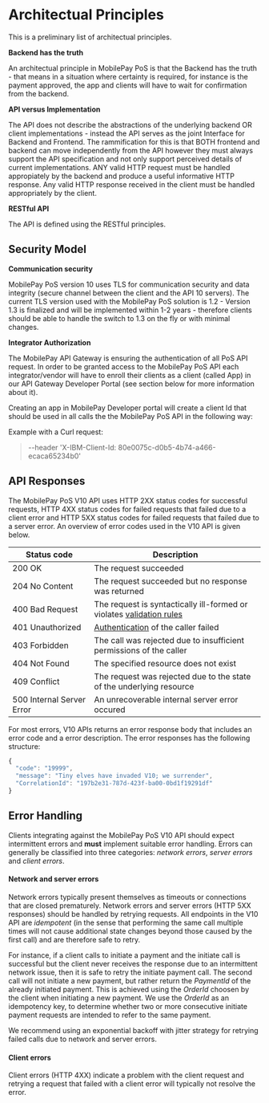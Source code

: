 
# Architectual Principles

This is a preliminary list of architectual principles.

**Backend has the truth**

An architectual principle in MobilePay PoS is that the Backend has the truth - that means in a situation where certainty is required, for instance is the payment approved, the app and clients will have to wait for confirmation from the backend.

**API versus Implementation**

The API does not describe the abstractions of the underlying backend OR client implementations - instead the API serves as the joint Interface for Backend and Frontend. The rammification for this is that BOTH frontend and backend can move independently from the API however they must always support the API specification and not only support perceived details of current implementations. ANY valid HTTP request must be handled appropiately by the backend and produce a useful informative HTTP response. Any valid HTTP response received in the client must be handled appropriately by the client.

**RESTful API**

The API is defined using the RESTful principles.

## <a name="security_model"></a> Security Model

**Communication security**

MobilePay PoS version 10 uses TLS for communication security and data integrity (secure channel between the client and the API 10 servers). The current TLS version used with the MobilePay PoS solution is 1.2 -  Version 1.3 is finalized and will be implemented within 1-2 years - therefore clients should be able to handle the switch to 1.3 on the fly or with minimal changes.

**Integrator Authorization**

The MobilePay API Gateway is ensuring the authentication of all PoS API request. 
In order to be granted access to the MobilePay PoS API each integrator/vendor will have to enroll their clients as a client (called App) in our API Gateway Developer Portal (see section below for more information about it).

Creating an app in MobilePay Developer portal will create a client Id that should be used in all calls the the MobilePay PoS API in the following way:


Example with a Curl request:

> --header 'X-IBM-Client-Id: 80e0075c-d0b5-4b74-a466-ecaca65234b0'

## <a name="api_responses"></a> API Responses

The MobilePay PoS V10 API uses HTTP 2XX status codes for successful requests, HTTP 4XX
status codes for failed requests that failed due to a client error and HTTP 5XX status 
codes for failed requests that failed due to a server error. An overview of error codes
used in the V10 API is given below.

| Status code               | Description                                                                               |
|---------------------------|-------------------------------------------------------------------------------------------|
| 200 OK                    | The request succeeded                                                                     |
| 204 No Content            | The request succeeded but no response was returned                                        |
| 400 Bad Request           | The request is syntactically ill-formed or violates [validation rules](validation_rules)  |
| 401 Unauthorized          | [Authentication](security) of the caller failed                                           |
| 403 Forbidden             | The call was rejected due to insufficient permissions of the caller                       |
| 404 Not Found             | The specified resource does not exist                                                     |
| 409 Conflict              | The request was rejected due to the state of the underlying resource                      |
| 500 Internal Server Error | An unrecoverable internal server error occured                                            |

For most errors, V10 APIs returns an error response body that includes an error code and a error
description. The error responses has the following structure:

```javascript
{
  "code": "19999",
  "message": "Tiny elves have invaded V10; we surrender",
  "CorrelationId": "197b2e31-787d-423f-ba00-0bd1f19291df"
}
```

## <a name="error_handling"></a> Error Handling

Clients integrating against the MobilePay PoS V10 API should expect intermittent errors and **must** implement suitable
error handling. Errors can generally be classified into three categories: *network errors*, *server errors* and
*client errors*.

#### Network and server errors

Network errors typically present themselves as timeouts or connections that are closed prematurely. 
Network errors and server errors (HTTP 5XX responses) should be handled by retrying requests. All endpoints in the
V10 API are *idempotent* (in the sense that performing the same call multiple times will not cause additional state
changes beyond those caused by the first call) and are therefore safe to retry. 

For instance, if a client calls to initiate a payment and the initiate call is successful but the client never
receives the response due to an intermittent network issue, then it is safe to retry the initiate payment call.
The second call will not initiate a new payment, but rather return the *PaymentId* of the already initiated
payment. This is achieved using the *OrderId* choosen by the client when initiating a new payment. We use the
*OrderId* as an idempotency key, to determine whether two or more consecutive initiate payment requests are
intended to refer to the same payment. 

We recommend using an exponential backoff with jitter strategy for retrying failed calls due to network and
server errors. 

#### Client errors

Client errors (HTTP 4XX) indicate a problem with the client request and retrying a request that failed with a client
error will typically not resolve the error. 
